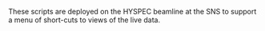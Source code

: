 These scripts are deployed on the HYSPEC beamline at the SNS to support a menu of short-cuts to views of the live data.
